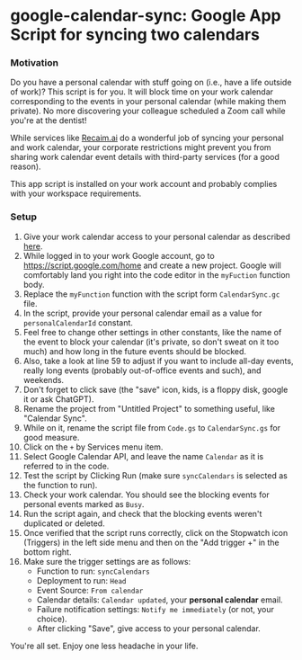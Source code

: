 # google-calendar-sync: Google App Script for syncing two calendars
### Motivation
Do you have a personal calendar with stuff going on (i.e., have a life outside of work)? This script is for you. It will block time on your work calendar corresponding to the events in your personal calendar (while making them private). No more discovering your colleague scheduled a Zoom call while you're at the dentist!

While services like [Recaim.ai](https://reclaim.ai/) do a wonderful job of syncing your personal and work calendar, your corporate restrictions might prevent you from sharing work calendar event details with third-party services (for a good reason). 

This app script is installed on your work account and probably complies with your workspace requirements.

### Setup
1. Give your work calendar access to your personal calendar as described [here](https://support.google.com/calendar/answer/37082?hl=en&ref_topic=10510447&sjid=14802667752921791114-NA).
2. While logged in to your work Google account, go to https://script.google.com/home and create a new project. Google will comfortably land you right into the code editor in the `myFuction` function body.
3. Replace the `myFunction` function with the script form `CalendarSync.gc` file.
4. In the script, provide your personal calendar email as a value for `personalCalendarId` constant.
5. Feel free to change other settings in other constants, like the name of the event to block your calendar (it's private, so don't sweat on it too much) and how long in the future events should be blocked.
6. Also, take a look at line 59 to adjust if you want to include all-day events, really long events (probably out-of-office events and such), and weekends. 
7. Don't forget to click save (the "save" icon, kids, is  a floppy disk, google it or ask ChatGPT).
8. Rename the project from "Untitled Project" to something useful, like "Calendar Sync".
9. While on it, rename the script file from `Code.gs` to `CalendarSync.gs` for good measure.
10. Click on the `+` by Services menu item.
11. Select Google Calendar API, and leave the name `Calendar` as it is referred to in the code.
12. Test the script by Clicking Run (make sure `syncCalendars` is selected as the function to run).
13. Check your work calendar. You should see the blocking events for personal events marked as `Busy`.
14. Run the script again, and check that the blocking events weren't duplicated or deleted.
15. Once verified that the script runs correctly, click on the Stopwatch icon (Triggers) in the left side menu and then on the "Add trigger +" in the bottom right.
16. Make sure the trigger settings are as follows:
    * Function to run: `syncCalendars`
    * Deployment to run: `Head`
    * Event Source: `From calendar`
    * Calendar details: `Calendar updated`, your **personal calendar** email.
    * Failure notification settings: `Notify me immediately` (or not, your choice).
    * After clicking "Save", give access to your personal calendar.

You're all set. Enjoy one less headache in your life.

